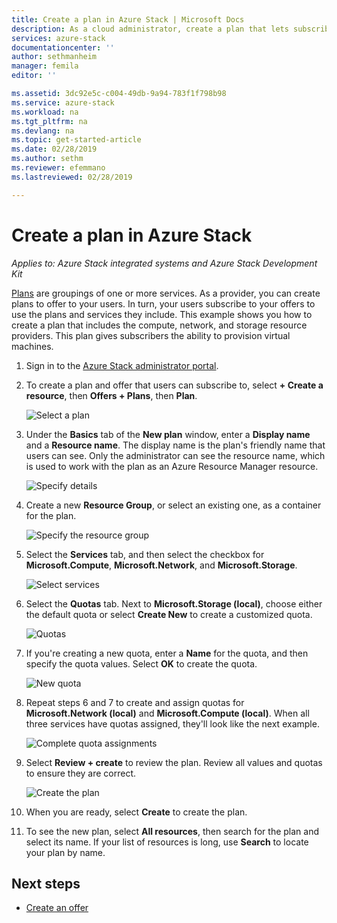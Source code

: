 ```yaml
---
title: Create a plan in Azure Stack | Microsoft Docs
description: As a cloud administrator, create a plan that lets subscribers provision virtual machines.
services: azure-stack
documentationcenter: ''
author: sethmanheim
manager: femila
editor: ''

ms.assetid: 3dc92e5c-c004-49db-9a94-783f1f798b98
ms.service: azure-stack
ms.workload: na
ms.tgt_pltfrm: na
ms.devlang: na
ms.topic: get-started-article
ms.date: 02/28/2019
ms.author: sethm
ms.reviewer: efemmano
ms.lastreviewed: 02/28/2019

---
```

# Create a plan in Azure Stack

*Applies to: Azure Stack integrated systems and Azure Stack Development Kit*

[Plans](azure-stack-key-features.md) are groupings of one or more services. As a provider, you can create plans to offer to your users. In turn, your users subscribe to your offers to use the plans and services they include. This example shows you how to create a plan that includes the compute, network, and storage resource providers. This plan gives subscribers the ability to provision virtual machines.

1. Sign in to the [Azure Stack administrator portal](https://adminportal.local.azurestack.external).

2. To create a plan and offer that users can subscribe to, select **+ Create a resource**, then **Offers + Plans**, then **Plan**.
  
   ![Select a plan](media/azure-stack-create-plan/select-plan.png)

3. Under the **Basics** tab of the **New plan** window, enter a **Display name** and a **Resource name**. The display name is the plan's friendly name that users can see. Only the administrator can see the resource name, which is used to work with the plan as an Azure Resource Manager resource.

   ![Specify details](media/azure-stack-create-plan/plan-name.png)

4. Create a new **Resource Group**, or select an existing one, as a container for the plan.

   ![Specify the resource group](media/azure-stack-create-plan/resource-group.png)

5. Select the **Services** tab, and then select the checkbox for **Microsoft.Compute**, **Microsoft.Network**, and **Microsoft.Storage**.
  
   ![Select services](media/azure-stack-create-plan/services.png)

6. Select the **Quotas** tab. Next to **Microsoft.Storage (local)**, choose either the default quota or select **Create New** to create a customized quota.
  
   ![Quotas](media/azure-stack-create-plan/quotas.png)

7. If you're creating a new quota, enter a **Name** for the quota, and then specify the quota values. Select **OK** to create the quota.

   ![New quota](media/azure-stack-create-plan/new-quota.png)

8. Repeat steps 6 and 7 to create and assign quotas for **Microsoft.Network (local)** and **Microsoft.Compute (local)**. When all three services have quotas assigned, they'll look like the next example.

   ![Complete quota assignments](media/azure-stack-create-plan/all-quotas-assigned.png)

9. Select **Review + create** to review the plan. Review all values and quotas to ensure they are correct.

   ![Create the plan](media/azure-stack-create-plan/create.png)

10. When you are ready, select **Create** to create the plan.

11. To see the new plan, select **All resources**, then search for the plan and select its name. If your list of resources is long, use **Search** to locate your plan by name.

## Next steps

* [Create an offer](azure-stack-create-offer.md)
